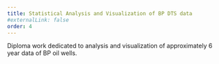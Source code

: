 ```yaml
---
title: Statistical Analysis and Visualization of BP DTS data
#externalLink: false
order: 4
---
```


Diploma work dedicated to analysis and visualization of approximately 6 year data of BP oil wells.